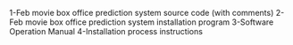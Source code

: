 1-Feb movie box office prediction system source code (with comments)
2-Feb movie box office prediction system installation program
3-Software Operation Manual
4-Installation process instructions
